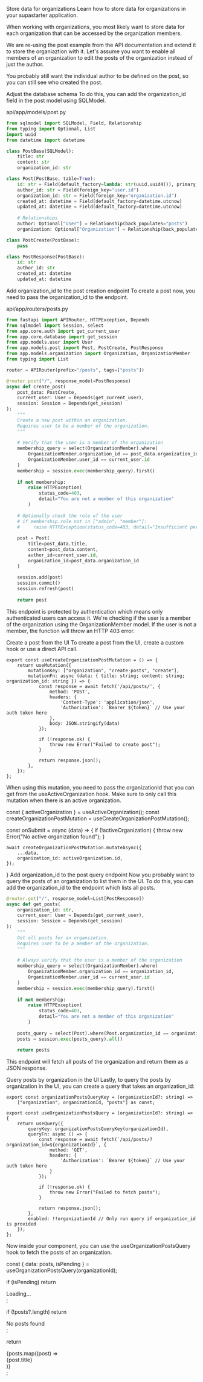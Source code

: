 Store data for organizations
Learn how to store data for organizations in your supastarter application.

When working with organizations, you most likely want to store data for each organization that can be accessed by the organization members.

We are re-using the post example from the API documentation and extend it to store the organiaztion with it. Let's assume you want to enable all members of an organization to edit the posts of the organization instead of just the author.

You probably still want the individual author to be defined on the post, so you can still see who created the post.

Adjust the database schema
To do this, you can add the organization_id field in the post model using SQLModel.

api/app/models/post.py

```python
from sqlmodel import SQLModel, Field, Relationship
from typing import Optional, List
import uuid
from datetime import datetime

class PostBase(SQLModel):
    title: str
    content: str
    organization_id: str

class Post(PostBase, table=True):
    id: str = Field(default_factory=lambda: str(uuid.uuid4()), primary_key=True)
    author_id: str = Field(foreign_key="user.id")
    organization_id: str = Field(foreign_key="organization.id")
    created_at: datetime = Field(default_factory=datetime.utcnow)
    updated_at: datetime = Field(default_factory=datetime.utcnow)
    
    # Relationships
    author: Optional["User"] = Relationship(back_populates="posts")
    organization: Optional["Organization"] = Relationship(back_populates="posts")

class PostCreate(PostBase):
    pass

class PostResponse(PostBase):
    id: str
    author_id: str
    created_at: datetime
    updated_at: datetime
```
Add organization_id to the post creation endpoint
To create a post now, you need to pass the organization_id to the endpoint.

api/app/routers/posts.py

```python
from fastapi import APIRouter, HTTPException, Depends
from sqlmodel import Session, select
from app.core.auth import get_current_user
from app.core.database import get_session
from app.models.user import User
from app.models.post import Post, PostCreate, PostResponse
from app.models.organization import Organization, OrganizationMember
from typing import List

router = APIRouter(prefix="/posts", tags=["posts"])

@router.post("/", response_model=PostResponse)
async def create_post(
    post_data: PostCreate,
    current_user: User = Depends(get_current_user),
    session: Session = Depends(get_session)
):
    """
    Create a new post within an organization.
    Requires user to be a member of the organization.
    """
    
    # Verify that the user is a member of the organization
    membership_query = select(OrganizationMember).where(
        OrganizationMember.organization_id == post_data.organization_id,
        OrganizationMember.user_id == current_user.id
    )
    membership = session.exec(membership_query).first()
    
    if not membership:
        raise HTTPException(
            status_code=403, 
            detail="You are not a member of this organization"
        )
    
    # Optionally check the role of the user
    # if membership.role not in ["admin", "member"]:
    #     raise HTTPException(status_code=403, detail="Insufficient permissions")
    
    post = Post(
        title=post_data.title,
        content=post_data.content,
        author_id=current_user.id,
        organization_id=post_data.organization_id
    )
    
    session.add(post)
    session.commit()
    session.refresh(post)
    
    return post
```
This endpoint is protected by authentication which means only authenticated users can access it. We're checking if the user is a member of the organization using the OrganizationMember model. If the user is not a member, the function will throw an HTTP 403 error.

Create a post from the UI
To create a post from the UI, create a custom hook or use a direct API call.

```tsx
export const useCreateOrganizationPostMutation = () => {
    return useMutation({
        mutationKey: ["organization", "create-posts", "create"],
        mutationFn: async (data: { title: string; content: string; organization_id: string }) => {
            const response = await fetch('/api/posts/', {
                method: 'POST',
                headers: {
                    'Content-Type': 'application/json',
                    'Authorization': `Bearer ${token}` // Use your auth token here
                },
                body: JSON.stringify(data)
            });
 
            if (!response.ok) {
                throw new Error("Failed to create post");
            }
            
            return response.json();
        },
    });
};
```
When using this mutation, you need to pass the organizationId that you can get from the useActiveOrganization hook. Make sure to only call this mutation when there is an active organization.


const { activeOrganization } = useActiveOrganization();
const createOrganizationPostMutation = useCreateOrganizationPostMutation();
 
const onSubmit = async (data) => {
	if (!activeOrganization) {
		throw new Error("No active organization found");
	}
 
	await createOrganizationPostMutation.mutateAsync({
		...data,
		organization_id: activeOrganization.id,
	});
}
Add organization_id to the post query endpoint
Now you probably want to query the posts of an organization to list them in the UI. To do this, you can add the organization_id to the endpoint which lists all posts.

```python
@router.get("/", response_model=List[PostResponse])
async def get_posts(
    organization_id: str,
    current_user: User = Depends(get_current_user),
    session: Session = Depends(get_session)
):
    """
    Get all posts for an organization.
    Requires user to be a member of the organization.
    """
    
    # Always verify that the user is a member of the organization
    membership_query = select(OrganizationMember).where(
        OrganizationMember.organization_id == organization_id,
        OrganizationMember.user_id == current_user.id
    )
    membership = session.exec(membership_query).first()
    
    if not membership:
        raise HTTPException(
            status_code=403,
            detail="You are not a member of this organization"
        )
    
    posts_query = select(Post).where(Post.organization_id == organization_id)
    posts = session.exec(posts_query).all()
    
    return posts
```
This endpoint will fetch all posts of the organization and return them as a JSON response.

Query posts by organization in the UI
Lastly, to query the posts by organization in the UI, you can create a query that takes an organization_id:

```tsx
export const organizationPostsQueryKey = (organizationId?: string) => 
    ["organization", organizationId, "posts"] as const;

export const useOrganizationPostsQuery = (organizationId?: string) => {
    return useQuery({
        queryKey: organizationPostsQueryKey(organizationId),
        queryFn: async () => {
            const response = await fetch(`/api/posts/?organization_id=${organizationId}`, {
                method: 'GET',
                headers: {
                    'Authorization': `Bearer ${token}` // Use your auth token here
                }
            });
 
            if (!response.ok) {
                throw new Error("Failed to fetch posts");
            }
 
            return response.json();
        },
        enabled: !!organizationId // Only run query if organization_id is provided
    });
};
```
Now inside your component, you can use the useOrganizationPostsQuery hook to fetch the posts of an organization.


const { data: posts, isPending } = useOrganizationPostsQuery(organizationId);
 
if (isPending) return <div>Loading...</div>;
 
if (!posts?.length) return <div>No posts found</div>;
 
return <div>{posts.map((post) => <div key={post.id}>{post.title}</div>)}</div>;
